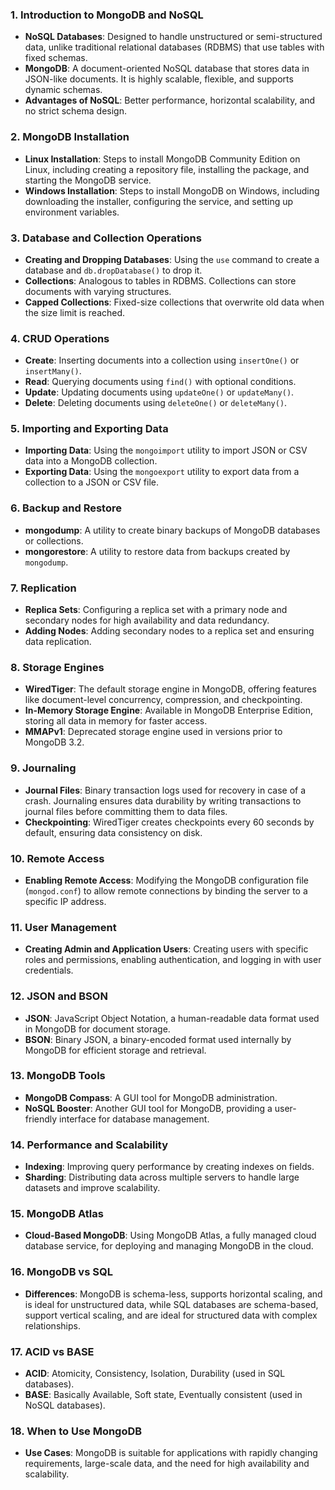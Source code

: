 
### 1. **Introduction to MongoDB and NoSQL**
   - **NoSQL Databases**: Designed to handle unstructured or semi-structured data, unlike traditional relational databases (RDBMS) that use tables with fixed schemas.
   - **MongoDB**: A document-oriented NoSQL database that stores data in JSON-like documents. It is highly scalable, flexible, and supports dynamic schemas.
   - **Advantages of NoSQL**: Better performance, horizontal scalability, and no strict schema design.

### 2. **MongoDB Installation**
   - **Linux Installation**: Steps to install MongoDB Community Edition on Linux, including creating a repository file, installing the package, and starting the MongoDB service.
   - **Windows Installation**: Steps to install MongoDB on Windows, including downloading the installer, configuring the service, and setting up environment variables.

### 3. **Database and Collection Operations**
   - **Creating and Dropping Databases**: Using the `use` command to create a database and `db.dropDatabase()` to drop it.
   - **Collections**: Analogous to tables in RDBMS. Collections can store documents with varying structures.
   - **Capped Collections**: Fixed-size collections that overwrite old data when the size limit is reached.

### 4. **CRUD Operations**
   - **Create**: Inserting documents into a collection using `insertOne()` or `insertMany()`.
   - **Read**: Querying documents using `find()` with optional conditions.
   - **Update**: Updating documents using `updateOne()` or `updateMany()`.
   - **Delete**: Deleting documents using `deleteOne()` or `deleteMany()`.

### 5. **Importing and Exporting Data**
   - **Importing Data**: Using the `mongoimport` utility to import JSON or CSV data into a MongoDB collection.
   - **Exporting Data**: Using the `mongoexport` utility to export data from a collection to a JSON or CSV file.

### 6. **Backup and Restore**
   - **mongodump**: A utility to create binary backups of MongoDB databases or collections.
   - **mongorestore**: A utility to restore data from backups created by `mongodump`.

### 7. **Replication**
   - **Replica Sets**: Configuring a replica set with a primary node and secondary nodes for high availability and data redundancy.
   - **Adding Nodes**: Adding secondary nodes to a replica set and ensuring data replication.

### 8. **Storage Engines**
   - **WiredTiger**: The default storage engine in MongoDB, offering features like document-level concurrency, compression, and checkpointing.
   - **In-Memory Storage Engine**: Available in MongoDB Enterprise Edition, storing all data in memory for faster access.
   - **MMAPv1**: Deprecated storage engine used in versions prior to MongoDB 3.2.

### 9. **Journaling**
   - **Journal Files**: Binary transaction logs used for recovery in case of a crash. Journaling ensures data durability by writing transactions to journal files before committing them to data files.
   - **Checkpointing**: WiredTiger creates checkpoints every 60 seconds by default, ensuring data consistency on disk.

### 10. **Remote Access**
   - **Enabling Remote Access**: Modifying the MongoDB configuration file (`mongod.conf`) to allow remote connections by binding the server to a specific IP address.

### 11. **User Management**
   - **Creating Admin and Application Users**: Creating users with specific roles and permissions, enabling authentication, and logging in with user credentials.

### 12. **JSON and BSON**
   - **JSON**: JavaScript Object Notation, a human-readable data format used in MongoDB for document storage.
   - **BSON**: Binary JSON, a binary-encoded format used internally by MongoDB for efficient storage and retrieval.

### 13. **MongoDB Tools**
   - **MongoDB Compass**: A GUI tool for MongoDB administration.
   - **NoSQL Booster**: Another GUI tool for MongoDB, providing a user-friendly interface for database management.

### 14. **Performance and Scalability**
   - **Indexing**: Improving query performance by creating indexes on fields.
   - **Sharding**: Distributing data across multiple servers to handle large datasets and improve scalability.

### 15. **MongoDB Atlas**
   - **Cloud-Based MongoDB**: Using MongoDB Atlas, a fully managed cloud database service, for deploying and managing MongoDB in the cloud.

### 16. **MongoDB vs SQL**
   - **Differences**: MongoDB is schema-less, supports horizontal scaling, and is ideal for unstructured data, while SQL databases are schema-based, support vertical scaling, and are ideal for structured data with complex relationships.

### 17. **ACID vs BASE**
   - **ACID**: Atomicity, Consistency, Isolation, Durability (used in SQL databases).
   - **BASE**: Basically Available, Soft state, Eventually consistent (used in NoSQL databases).

### 18. **When to Use MongoDB**
   - **Use Cases**: MongoDB is suitable for applications with rapidly changing requirements, large-scale data, and the need for high availability and scalability.
